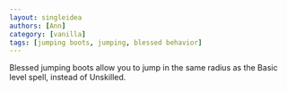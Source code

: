 ```yaml
---
layout: singleidea
authors: [Ann]
category: [vanilla]
tags: [jumping boots, jumping, blessed behavior]
---
```

Blessed jumping boots allow you to jump in the same radius as the Basic level
spell, instead of Unskilled.
